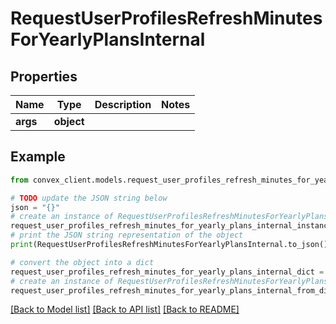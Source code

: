 # RequestUserProfilesRefreshMinutesForYearlyPlansInternal


## Properties

Name | Type | Description | Notes
------------ | ------------- | ------------- | -------------
**args** | **object** |  | 

## Example

```python
from convex_client.models.request_user_profiles_refresh_minutes_for_yearly_plans_internal import RequestUserProfilesRefreshMinutesForYearlyPlansInternal

# TODO update the JSON string below
json = "{}"
# create an instance of RequestUserProfilesRefreshMinutesForYearlyPlansInternal from a JSON string
request_user_profiles_refresh_minutes_for_yearly_plans_internal_instance = RequestUserProfilesRefreshMinutesForYearlyPlansInternal.from_json(json)
# print the JSON string representation of the object
print(RequestUserProfilesRefreshMinutesForYearlyPlansInternal.to_json())

# convert the object into a dict
request_user_profiles_refresh_minutes_for_yearly_plans_internal_dict = request_user_profiles_refresh_minutes_for_yearly_plans_internal_instance.to_dict()
# create an instance of RequestUserProfilesRefreshMinutesForYearlyPlansInternal from a dict
request_user_profiles_refresh_minutes_for_yearly_plans_internal_from_dict = RequestUserProfilesRefreshMinutesForYearlyPlansInternal.from_dict(request_user_profiles_refresh_minutes_for_yearly_plans_internal_dict)
```
[[Back to Model list]](../README.md#documentation-for-models) [[Back to API list]](../README.md#documentation-for-api-endpoints) [[Back to README]](../README.md)


